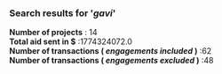 ### Search results for '_gavi_'<br />
  __Number of projects__ : 14<br />
__Total aid sent in $__ :1774324072.0<br />
__Number of transactions ( *engagements included* )__ :62<br />
__Number of transactions ( *engagements excluded* )__ :48<br />
